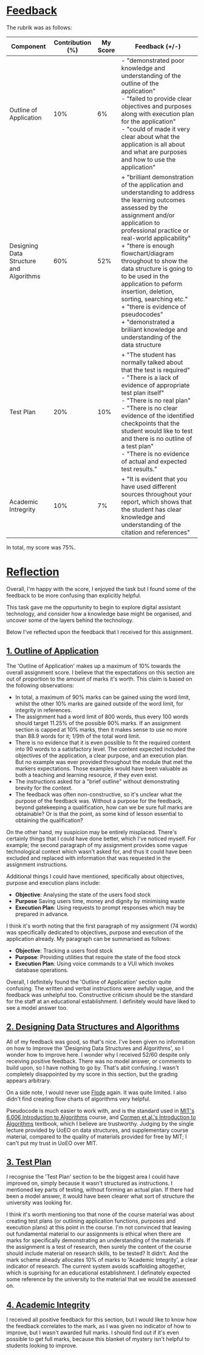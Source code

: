 # <ins>Feedback</ins>

The rubrik was as follows:

| Component | Contribution (%) | My Score | Feedback (+/-) |
| --------- | ---------------- | -------- | ------- |
| Outline of Application | 10% | 6% | - "demonstrated poor knowledge and understanding of the outline of the application" <br> - "failed to provide clear objectives and purposes along with execution plan for the application" <br> - "could of made it very clear about what the application is all about and what are purposes and how to use the application"|
| Designing Data Structure and Algorithms | 60% | 52% | + "brilliant demonstration of the application and understanding to address the learning outcomes assessed by the assignment and/or application to professional practice or real-world applicability" <br> + "there is enough flowchart/diagram throughout to show the data structure is going to to be used in the application to peform insertion, deletion, sorting, searching etc." <br> + "there is evidence of pseudocodes" <br> + "demonstrated a briliiant knowledge and understanding of the data structure |
| Test Plan | 20% | 10% | + "The student has normally talked about that the test is required" <br> - "There is a lack of evidence of appropriate test plan itself" <br> - "There is no real plan" <br> - "There is no clear evidence of the identified checkpoints that the student would like to test and there is no outline of a test plan" <br> - "There is no evidence of actual and expected test results." |
| Academic Intregrity | 10% | 7% | + "It is evident that you have used different sources throughout your report, which shows that the student has clear knowledge and understanding of the citation and references" |

In total, my score was 75%.

# <ins>Reflection</ins>

Overall, I'm happy with the score, I enjoyed the task but I found some of the feedback to be more confusing than explicitly helpful.

This task gave me the oppurtunity to begin to explore digital assistant technology, and consider how a knowledge base might be organised, and uncover some of the layers behind the technology.

Below I've reflected upon the feedback that I received for this assignment.

## <ins>1. Outline of Application</ins>

The 'Outline of Application' makes up a maximum of 10% towards the overall assignment score. I believe that the expectations on this section are out of proportion to the amount of marks it's worth. This claim is based on the following observations:

* In total, a maximum of 90% marks can be gained using the word limit, whilst the other 10% marks are gained outside of the word limit, for integrity in references.
* The assignment had a word limit of 800 words, thus every 100 words should target 11.25% of the possible 90% marks. If an assignment section is capped at 10% marks, then it makes sense to use no more than 88.9 words for it; 1/9th of the total word limit.
* There is no evidence that it is even possible to fit the required content into 90 words to a satisfactory level. The content expected included the objectives of the application, a clear purpose, and an execution plan. But no example was ever provided throughout the module that met the markers expectations. Those examples would have been valuable as both a teaching and learning resource, if they even exist.
* The instructions asked for a "brief outline" without demonstrating brevity for the context.
* The feedback was often non-constructive, so it's unclear what the purpose of the feedback was. Without a purpose for the feedback, beyond gatekeeping a qualification, how can we be sure full marks are obtainable? Or is that the point, as some kind of lesson essential to obtaining the qualification?

On the other hand, my suspicion may be entirely misplaced. There's certainly things that I could have done better, which I've noticed myself. For example; the second paragraph of my assignment provides some vague technological context which wasn't asked for, and thus it could have been excluded and replaced with information that was requested in the assignment instructions.

Additional things I could have mentioned, specifically about objectives, purpose and execution plans include:

* **Objective**: Analysing the state of the users food stock
* **Purpose** Saving users time, money and dignity by minimising waste
* **Execution Plan**: Using requests to prompt responses which may be prepared in advance.

I think it's worth noting that the first paragraph of my assignment (74 words) was specifically dedicated to objectives, purpose and execution of the application already. My paragraph can be summarised as follows:

* **Objective**: Tracking a users food stock
* **Purpose**: Providing utilities that require the state of the food stock
* **Execution Plan**: Using voice commands to a VUI which invokes database operations.

Overall, I definitely found the 'Outline of Application' section quite confusing. The written and verbal instructions were awfully vague, and the feedback was unhelpful too. Constructive criticism should be the standard for the staff at an educational establishment. I definitely would have liked to see a model answer too.

## <ins>2. Designing Data Structures and Algorithms</ins>

All of my feedback was good, so that's nice. I've been given no information on how to improve the 'Designing Data Structures and Algorithms', so I wonder how to improve here. I wonder why I received 52/60 despite only receiving positive feedback. There was no model answer, or comments to build upon, so I have nothing to go by. That's abit confusing. I wasn't completely disappointed by my score in this section, but the grading appears arbitrary.

On a side note, I would never use [Flode](https://docs.codio.com/instructors/setupcourses/resources/resourcetools/flode.html) again. It was quite limited. I also didn't find creating flow charts of algorithms very helpful.

Pseudocode is much easier to work with, and is the standard used in [MIT's 6.006 Introduction to Algorithms](https://ocw.mit.edu/courses/6-006-introduction-to-algorithms-spring-2020/) course, and [Cormen et al.'s  Introduction to Algorithms](http://mitpress.mit.edu/9780262046305/introduction-to-algorithms/) textbook, which I believe are trustworthy. Judging by the single lecture provided by UoEO on data structures, and supplementary course material, compared to the quality of materials provided for free by MIT; I can't put my trust in UoEO over MIT.

## <ins>3. Test Plan</ins>

I recognise the 'Test Plan' section to be the biggest area I could have improved on, simply because it wasn't structured as instructions. I mentioned key parts of testing, without forming an actual plan. If there had been a model answer, it would have been clearer what sort of structure the university was looking for.

I think it's worth mentioning too that none of the course material was about creating test plans (or outlining application functions, purposes and execution plans) at this point in the course. I'm not convinced that leaving out fundamental material to our assignments is ethical when there are marks for specifically demonstrating an understanding of the materials. If the assignment is a test of research, then surely the content of the course should include material on research skills, to be tested? It didn't. And the mark scheme already allocates 10% of marks to 'Academic Integrity', a clear indicator of research. The current system avoids scaffolding altogether, which is suprising for an educational establishment. I definately expected some reference by the university to the material that we would be assessed on.

## <ins>4. Academic Integrity</ins>

I received all positive feedback for this section, but I would like to know how the feedback correlates to the mark, as I was given no indicator of how to improve, but I wasn't awarded full marks. I should find out if it's even possible to get full marks, because this blanket of mystery isn't helpful to students looking to improve.